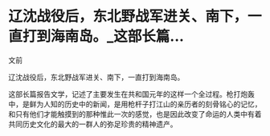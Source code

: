 # 辽沈战役后，东北野战军进关、南下，一直打到海南岛。_这部长篇...

文前

辽沈战役后，东北野战军进关、南下，一直打到海南岛。

这部长篇报告文学，记述了主要发生在共和国元年的这样一个全过程。枪打炮轰中，是鲜为人知的历史中的新闻，是用枪杆子打江山的亲历者的刻骨铭心的记忆，和只有他们才能触摸到的那种惟此一次的感觉，也是因此改变了命运的人类中有着共同历史文化的最大的一群人的弥足珍贵的精神遗产。